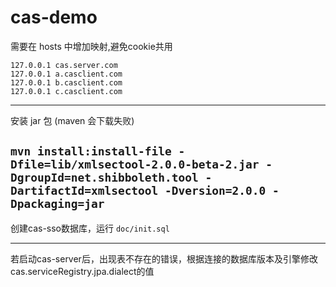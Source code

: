 # cas-demo

需要在 hosts 中增加映射,避免cookie共用
```
127.0.0.1 cas.server.com  
127.0.0.1 a.casclient.com  
127.0.0.1 b.casclient.com
127.0.0.1 c.casclient.com
```
---
安装 jar 包 (maven 会下载失败)

`
mvn install:install-file -Dfile=lib/xmlsectool-2.0.0-beta-2.jar -DgroupId=net.shibboleth.tool -DartifactId=xmlsectool -Dversion=2.0.0 -Dpackaging=jar
`
---
创建cas-sso数据库，运行 `doc/init.sql`

---
若启动cas-server后，出现表不存在的错误，根据连接的数据库版本及引擎修改cas.serviceRegistry.jpa.dialect的值
